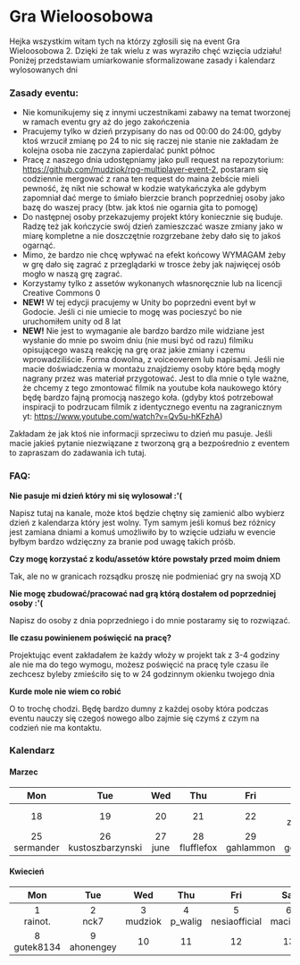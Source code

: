 # Gra Wieloosobowa

Hejka wszystkim witam tych na którzy zgłosili się na event Gra Wieloosobowa 2. Dzięki że tak wielu z was wyraziło chęć wzięcia udziału! Poniżej przedstawiam umiarkowanie sformalizowane zasady i kalendarz wylosowanych dni

### Zasady eventu:

- Nie komunikujemy się z innymi uczestnikami zabawy na temat tworzonej w ramach eventu gry aż do jego zakończenia
- Pracujemy tylko w dzień przypisany do nas od 00:00 do 24:00, gdyby ktoś wrzucił zmianę po 24 to nic się raczej nie stanie nie zakładam że kolejna osoba nie zaczyna zapierdalać punkt północ
- Pracę z naszego dnia udostępniamy jako pull request na repozytorium: https://github.com/mudziok/rpg-multiplayer-event-2, postaram się codziennie mergować z rana ten request do maina żebście mieli pewność, żę nikt nie schował w kodzie watykańczyka ale gdybym zapomniał dać merge to śmiało bierzcie branch poprzedniej osoby jako bazę do waszej pracy (btw. jak ktoś nie ogarnia gita to pomogę)
- Do następnej osoby przekazujemy projekt który koniecznie się buduje. Radzę też jak kończycie swój dzień zamieszczać wasze zmiany jako w miarę kompletne a nie doszczętnie rozgrzebane żeby dało się to jakoś ogarnąć.
- Mimo, że bardzo nie chcę wpływać na efekt końcowy WYMAGAM żeby w grę dało się zagrać z przeglądarki w trosce żeby jak najwięcej osób mogło w naszą grę zagrać.
- Korzystamy tylko z assetów wykonanych własnoręcznie lub na licencji Creative Commons 0
- **NEW!** W tej edycji pracujemy w Unity bo poprzedni event był w Godocie. Jeśli ci nie umiecie to mogę was pocieszyć bo nie uruchomiłem unity od 8 lat
- **NEW!** Nie jest to wymaganie ale bardzo bardzo mile widziane jest wysłanie do mnie po swoim dniu (nie musi być od razu) filmiku opisującego waszą reakcję na grę oraz jakie zmiany i czemu wprowadziliście. Forma dowolna, z voiceoverem lub napisami. Jeśli nie macie doświadczenia w montażu znajdziemy osoby które będą mogły nagrany przez was materiał przygotować. Jest to dla mnie o tyle ważne, że chcemy z tego zmontować filmik na youtube koła naukowego który będę bardzo fajną promocją naszego koła.
  (gdyby ktoś potrzebował inspiracji to podrzucam filmik z identycznego eventu na zagranicznym yt: https://www.youtube.com/watch?v=Qv5u-hKFzhA)

Zakładam że jak ktoś nie informacji sprzeciwu to dzień mu pasuje. Jeśli macie jakieś pytanie niezwiązane z tworzoną grą a bezpośrednio z eventem to zapraszam do zadawania ich tutaj.

### FAQ:

**Nie pasuje mi dzień który mi się wylosował :'(**

Napisz tutaj na kanale, może ktoś będzie chętny się zamienić albo wybierz dzień z kalendarza który jest wolny. Tym samym jeśli komuś bez różnicy jest zamiana dniami a komuś umożliwiło by to wzięcie udziału w evencie byłbym bardzo wdzięczny za branie pod uwagę takich próśb.

**Czy mogę korzystać z kodu/assetów które powstały przed moim dniem**

Tak, ale no w granicach rozsądku proszę nie podmieniać gry na swoją XD

**Nie mogę zbudować/pracować nad grą którą dostałem od poprzedniej osoby :'(**

Napisz do osoby z dnia poprzedniego i do mnie postaramy się to rozwiązać.

**Ile czasu powinienem poświęcić na pracę?**

Projektując event zakładałem że każdy włoży w projekt tak z 3-4 godziny ale nie ma do tego wymogu, możesz poświęcić na pracę tyle czasu ile zechcesz byleby zmieściło się to w 24 godzinnym okienku twojego dnia

**Kurde mole nie wiem co robić**

O to trochę chodzi. Będę bardzo dumny z każdej osoby która podczas eventu nauczy się czegoś nowego albo zajmie się czymś z czym na codzień nie ma kontaktu.

### Kalendarz

#### Marzec

|       Mon        |           Tue           |     Wed     |        Thu        |       Fri        |       Sat       |       Sun        |
| :--------------: | :---------------------: | :---------: | :---------------: | :--------------: | :-------------: | :--------------: |
|        18        |           19            |     20      |        21         |        22        | 23<br/>zmienny  | 24<br/>pojemnik  |
| 25<br/>sermander | 26<br/>kustoszbarzynski | 27<br/>june | 28<br/>flufflefox | 29<br/>gahlammon | 30</br>goblon17 | 31<br/>poleksiak |

#### Kwiecień

|       Mon       |       Tue       |      Wed      |      Thu      |         Fri         |      Sat       |      Sun      |
| :-------------: | :-------------: | :-----------: | :-----------: | :-----------------: | :------------: | :-----------: |
|  1<br/>rainot.  |   2<br/>nck7    | 3<br/>mudziok | 4<br/>p_walig | 5<br/>nesiaofficial | 6<br/>maciej_k | 7<br/>kris659 |
| 8<br/>gutek8134 | 9<br/>ahonengey |      10       |      11       |         12          |       13       |      14       |

